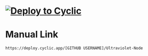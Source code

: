 # [![Deploy to Cyclic](https://deploy.cyclic.app/button.svg)](https://deploy.cyclic.app/titaniumnetwork-dev/Ultraviolet-Node)

# Manual Link

`https://deploy.cyclic.app/[GITHUB USERNAME]/Ultraviolet-Node`

